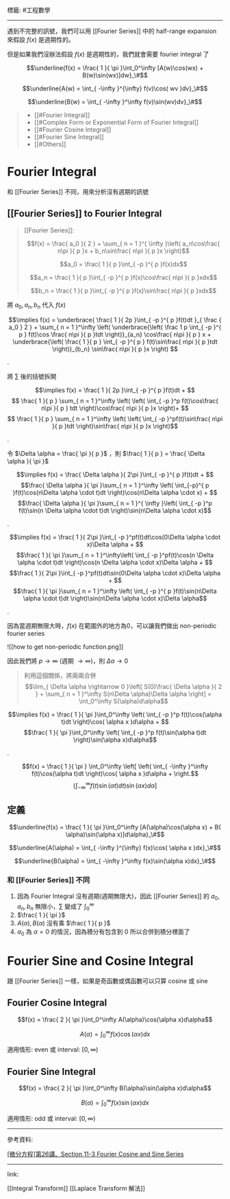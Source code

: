 標籤: #工程數學 

---

遇到不完整的訊號，我們可以用 [[Fourier Series]] 中的 half-range expansion 來假設 $f(x)$ 是週期性的。

但是如果我們沒辦法假設 $f(x)$ 是週期性的，我們就會需要 fourier integral 了

$$\underline{f(x) = \frac{ 1 }{ \pi }\int_0^\infty [A(w)\cos(wx) + 
B(w)\sin(wx)]dw}_\#$$

$$\underline{A(w) = \int_{ -\infty }^{\infty} f(v)\cos( wv )dv}_\#$$

$$\underline{B(w) = \int_{ -\infty }^\infty f(v)\sin(wv)dv}_\#$$

> - [[#Fourier Integral]]
> - [[#Complex Form or Exponential Form of Fourier Integral]]
> - [[#Fourier Cosine Integral]]
> - [[#Fourier Sine Integral]]
> - [[#Others]]

# Fourier Integral

和 [[Fourier Series]] 不同，用來分析沒有週期的訊號

## [[Fourier Series]] to Fourier Integral

> [[Fourier Series]]:
>
> $$f(x) = \frac{ a_0 }{ 2 } + \sum_{ n = 1 }^{ \infty }\left( a_n\cos\frac{ n\pi }{ p }x + b_n\sin\frac{ n\pi }{ p }x \right)$$
>
> $$a_0 = \frac{ 1 }{ p }\int_{ -p }^{ p }f(x)dx$$
>
> $$a_n = \frac{ 1 }{ p }\int_{ -p }^{ p }f(x)\cos\frac{ n\pi }{ p }xdx$$
>
> $$b_n = \frac{ 1 }{ p }\int_{ -p }^{ p }f(x)\sin\frac{ n\pi }{ p }xdx$$

將 $a_0, a_n, b_n$ 代入 $f(x)$

$$\implies f(x) = 
\underbrace{ 
	\frac{ 1 }{ 2p }\int_{ -p }^{ p }f(t)dt 
}_{ \frac { a_0 } 2 } + 
\sum_{ n = 1 }^\infty
\left(
	\underbrace{\left(
		\frac 1 p
		\int_{ -p }^{ p }
		f(t)\cos \frac{ n\pi }{ p }tdt
	\right)}_{a_n}
	\cos\frac{ n\pi }{ p } x + 
	\underbrace{\left(
		\frac{ 1 }{ p }
		\int_{ -p }^{ p }
		f(t)\sin\frac{ n\pi }{ p }tdt
	\right)}_{b_n}
	\sin\frac{ n\pi }{ p }x
\right)
$$

.

將 $\sum$ 後的括號拆開

$$\implies f(x) = 
\frac{ 1 }{ 2p }\int_{ -p }^{ p }f(t)dt + 
$$
$$
\frac{ 1 }{ p }
\sum_{ n = 1 }^\infty
\left(
	\left( \int_{ -p }^p f(t)\cos\frac{ n\pi }{ p } 
	tdt \right)\cos\frac{ n\pi }{ p }x
\right)+ $$
$$
\frac{ 1 }{ p }
\sum_{ n = 1 }^\infty
\left(
	\left( \int_{ -p }^pf(t)\sin\frac{ n\pi }{ p }tdt \right)\sin\frac{ n\pi }{ p }x
\right)$$

.

令 $\Delta \alpha = \frac{ \pi }{ p }$ ，則 $\frac{ 1 }{ p } = \frac{ \Delta \alpha }{ \pi }$

$$\implies f(x) = \frac{ \Delta \alpha }{ 2\pi }\int_{ -p }^{ p }f(t)dt + $$
$$\frac{ 
\Delta \alpha }{ \pi }\sum_{ n = 1 }^\infty \left( \int_{-p}^{ p }f(t)\cos(n\Delta \alpha \cdot t)dt \right)\cos(n\Delta \alpha \cdot x) + $$
$$\frac{ \Delta \alpha }{ \pi }\sum_{ n = 1 }^{ \infty }\left( \int_{ -p }^p f(t)\sin(n \Delta \alpha \cdot t)dt \right)\sin(n\Delta \alpha \cdot x)$$

.

$$\implies f(x) = \frac{ 1 }{ 2\pi }\int_{ -p }^pf(t)dt\cos(0\Delta \alpha \cdot x)\Delta \alpha + $$
$$\frac{ 1 }{ \pi }\sum_{ n = 1 }^\infty\left( \int_{ -p }^pf(t)\cos(n \Delta \alpha \cdot t)dt \right)\cos(n \Delta \alpha \cdot x)\Delta \alpha + $$
$$\frac{ 1 }{ 2\pi }\int_{ -p }^pf(t)dt\sin(0\Delta \alpha \cdot x)\Delta \alpha + $$
$$\frac{ 1 }{ \pi }\sum_{ n = 1 }^\infty \left( \int_{ -p }^{ p }f(t)\sin(n\Delta \alpha \cdot t)dt \right)\sin(n\Delta \alpha \cdot x)\Delta \alpha$$

.

因為當週期無限大時，$f(x)$ 在範圍外的地方為0，可以讓我們做出 non-periodic fourier series

![[how to get non-periodic function.png]]

因此我們將 $p \rightarrow \infty$ (週期 $\rightarrow \infty$)，則 $\Delta \alpha \rightarrow 0$

> 利用這個關係，將兩兩合併
> $$\lim_{ \Delta \alpha \rightarrow 0 }\left[ S(0)\frac{ \Delta \alpha }{ 
2 } + \sum_{ n = 1 }^\infty S(n\Delta \alpha)\Delta \alpha \right] = \int_0^\infty S(\alpha)d\alpha$$

$$\implies f(x) = \frac{ 1 }{ \pi }\int_0^\infty \left( \int_{ -p }^p f(t)\cos(\alpha t)dt \right)\cos( \alpha x )d\alpha + $$
$$\frac{ 1 }{ \pi }\int_0^\infty \left( \int_{ -p }^p f(t)\sin(\alpha t)dt \right)\sin(\alpha x)d\alpha$$

.

$$f(x) = \frac{ 1 }{ \pi } \int_0^\infty \left[ \left( \int_{ -\infty }^\infty f(t)\cos(\alpha t)dt \right)\cos( \alpha x )d\alpha + \right.$$
$$\left.
\left( \int_{ -\infty }^\infty f(t)\sin(\alpha t)dt \right)\sin(\alpha x)d\alpha \right]$$

## 定義

$$\underline{f(x) = \frac{ 1 }{ \pi }\int_0^\infty [A(\alpha)\cos(\alpha x) + B( \alpha)\sin(\alpha x)]d\alpha}_\#$$

$$\underline{A(\alpha) = \int_{ -\infty }^{\infty} f(x)\cos( \alpha x )dx}_\#$$

$$\underline{B(\alpha) = \int_{ -\infty }^\infty f(x)\sin(\alpha x)dx}_\#$$

### 和 [[Fourier Series]] 不同

1. 因為 Fourier Integral 沒有週期(週期無限大)，因此 [[Fourier Series]] 的 $a_0, a_n, b_n$ 無限小，$\sum$ 變成了 $\int_0^\infty$
2. $\frac{ 1 }{ \pi }$
3. $A(\alpha), B(\alpha)$ 沒有乘 $\frac{ 1 }{ p }$
4. $a_0$ 為 $\alpha = 0$ 的情況，因為積分有包含到 $0$ 所以合併到積分裡面了

# Fourier Sine and Cosine Integral

跟 [[Fourier Series]] 一樣，如果是奇函數或偶函數可以只算 cosine 或 sine

## Fourier Cosine Integral

$$f(x) = \frac{ 2 }{ \pi }\int_0^\infty A(\alpha)\cos(\alpha x)d\alpha$$

$$A(\alpha) = \int_0^\infty f(x)\cos(\alpha x)dx$$

適用情形: even 或 interval: $[0, \infty)$

## Fourier Sine Integral

$$f(x) = \frac{ 2 }{ \pi }\int_0^\infty B(\alpha)\sin(\alpha x)d\alpha$$

$$B(\alpha) = \int_0^\infty f(x)\sin(\alpha x)dx$$

適用情形: odd 或 interval: $[0, \infty)$

---

參考資料:

[[微分方程]第26講、Section 11-3 Fourier Cosine and Sine Series](https://youtu.be/l3VGEy4CSms)

---

link:

[[Integral Transform]]
[[Laplace Transform 解法]]